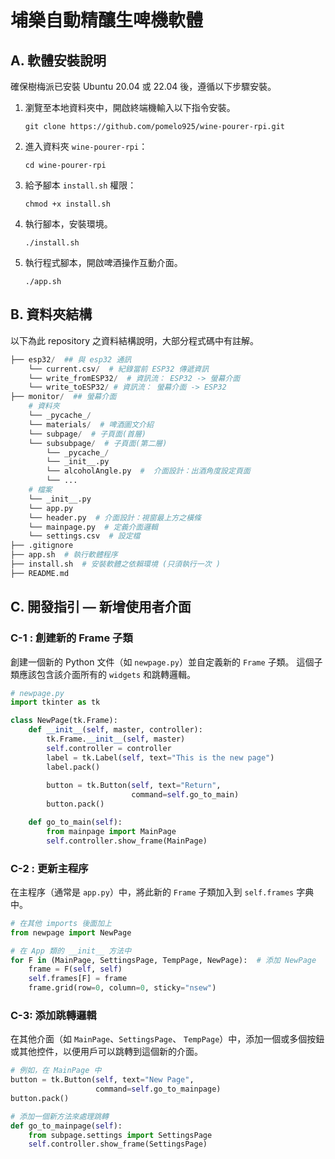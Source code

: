 # 埔樂自動精釀生啤機軟體
## A. 軟體安裝說明
確保樹梅派已安裝 Ubuntu 20.04 或 22.04 後，遵循以下步驟安裝。

1. 瀏覽至本地資料夾中，開啟終端機輸入以下指令安裝。

    ```
    git clone https://github.com/pomelo925/wine-pourer-rpi.git
    ```
2. 進入資料夾 `wine-pourer-rpi`：
    ```
    cd wine-pourer-rpi
    ```
3. 給予腳本 `install.sh` 權限：
    ```
    chmod +x install.sh
    ```
4. 執行腳本，安裝環境。
    ```
    ./install.sh
    ```
5. 執行程式腳本，開啟啤酒操作互動介面。
    ```
    ./app.sh
    ```


## B. 資料夾結構
以下為此 repository 之資料結構說明，大部分程式碼中有註解。
```py
├── esp32/  ## 與 esp32 通訊 
    └── current.csv/  # 紀錄當前 ESP32 傳遞資訊
    └── write_fromESP32/  # 資訊流： ESP32 -> 螢幕介面 
    └── write_toESP32/ # 資訊流： 螢幕介面 -> ESP32  
├── monitor/  ## 螢幕介面
    # 資料夾
    └── _pycache_/ 
    └── materials/  # 啤酒圖文介紹
    └── subpage/  # 子頁面(首層)
    └── subsubpage/  # 子頁面(第二層)
        └── _pycache_/ 
        └── _init__.py
        └── alcoholAngle.py  #  介面設計：出酒角度設定頁面
        └── ...
    # 檔案
    └── _init__.py
    └── app.py  
    └── header.py  # 介面設計：視窗最上方之橫條
    └── mainpage.py  # 定義介面邏輯
    └── settings.csv  # 設定檔
├── .gitignore
├── app.sh  # 執行軟體程序
├── install.sh  # 安裝軟體之依賴環境 (只須執行一次 )
├── README.md
``` 



## C. 開發指引 — 新增使用者介面
### C-1 : 創建新的 Frame 子類
創建一個新的 Python 文件（如 `newpage.py`）並自定義新的 `Frame` 子類。
這個子類應該包含該介面所有的  `widgets` 和跳轉邏輯。

```py
# newpage.py
import tkinter as tk

class NewPage(tk.Frame):
    def __init__(self, master, controller):
        tk.Frame.__init__(self, master)
        self.controller = controller
        label = tk.Label(self, text="This is the new page")
        label.pack()
        
        button = tk.Button(self, text="Return",
                           command=self.go_to_main)
        button.pack()

    def go_to_main(self):
        from mainpage import MainPage
        self.controller.show_frame(MainPage)
```


### C-2 : 更新主程序
在主程序（通常是 `app.py`）中，將此新的 `Frame` 子類加入到 `self.frames` 字典中。
```py
# 在其他 imports 後面加上
from newpage import NewPage

# 在 App 類的 __init__ 方法中
for F in (MainPage, SettingsPage, TempPage, NewPage):  # 添加 NewPage
    frame = F(self, self)
    self.frames[F] = frame
    frame.grid(row=0, column=0, sticky="nsew")
```

### C-3: 添加跳轉邏輯
在其他介面（如 `MainPage`、`SettingsPage`、 `TempPage`）中，添加一個或多個按鈕或其他控件，以便用戶可以跳轉到這個新的介面。

```py
# 例如，在 MainPage 中
button = tk.Button(self, text="New Page",
                   command=self.go_to_mainpage)
button.pack()

# 添加一個新方法來處理跳轉
def go_to_mainpage(self):
    from subpage.settings import SettingsPage
    self.controller.show_frame(SettingsPage)
```
